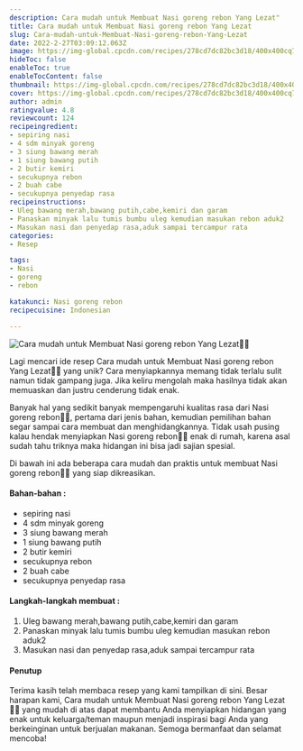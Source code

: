 ```yaml
---
description: Cara mudah untuk Membuat Nasi goreng rebon Yang Lezat"
title: Cara mudah untuk Membuat Nasi goreng rebon Yang Lezat
slug: Cara-mudah-untuk-Membuat-Nasi-goreng-rebon-Yang-Lezat
date: 2022-2-27T03:09:12.063Z
image: https://img-global.cpcdn.com/recipes/278cd7dc82bc3d18/400x400cq70/photo.jpg
hideToc: false
enableToc: true
enableTocContent: false
thumbnail: https://img-global.cpcdn.com/recipes/278cd7dc82bc3d18/400x400cq70/photo.jpg
cover: https://img-global.cpcdn.com/recipes/278cd7dc82bc3d18/400x400cq70/photo.jpg
author: admin
ratingvalue: 4.8
reviewcount: 124
recipeingredient:
- sepiring nasi
- 4 sdm minyak goreng
- 3 siung bawang merah
- 1 siung bawang putih
- 2 butir kemiri
- secukupnya rebon
- 2 buah cabe
- secukupnya penyedap rasa
recipeinstructions:
- Uleg bawang merah,bawang putih,cabe,kemiri dan garam
- Panaskan minyak lalu tumis bumbu uleg kemudian masukan rebon aduk2
- Masukan nasi dan penyedap rasa,aduk sampai tercampur rata
categories:
- Resep

tags:
- Nasi
- goreng
- rebon

katakunci: Nasi goreng rebon
recipecuisine: Indonesian

---
```


![Cara mudah untuk Membuat Nasi goreng rebon Yang Lezat👩‍🍳](https://img-global.cpcdn.com/recipes/278cd7dc82bc3d18/400x400cq70/photo.jpg)

Lagi mencari ide resep Cara mudah untuk Membuat Nasi goreng rebon Yang Lezat👩‍🍳 yang unik? Cara menyiapkannya memang tidak terlalu sulit namun tidak gampang juga. Jika keliru mengolah maka hasilnya tidak akan memuaskan dan justru cenderung tidak enak.

Banyak hal yang sedikit banyak mempengaruhi kualitas rasa dari Nasi goreng rebon👩‍🍳, pertama dari jenis bahan, kemudian pemilihan bahan segar sampai cara membuat dan menghidangkannya. Tidak usah pusing kalau hendak menyiapkan Nasi goreng rebon👩‍🍳 enak di rumah, karena asal sudah tahu triknya maka hidangan ini bisa jadi sajian spesial.

Di bawah ini ada beberapa cara mudah dan praktis untuk membuat Nasi goreng rebon👩‍🍳 yang siap dikreasikan.

<!--inarticleads1-->

#### Bahan-bahan :

- sepiring nasi
- 4 sdm minyak goreng
- 3 siung bawang merah
- 1 siung bawang putih
- 2 butir kemiri
- secukupnya rebon
- 2 buah cabe
- secukupnya penyedap rasa

<!--inarticleads2-->

#### Langkah-langkah membuat :

1. Uleg bawang merah,bawang putih,cabe,kemiri dan garam
1. Panaskan minyak lalu tumis bumbu uleg kemudian masukan rebon aduk2
1. Masukan nasi dan penyedap rasa,aduk sampai tercampur rata

#### Penutup

Terima kasih telah membaca resep yang kami tampilkan di sini. Besar harapan kami, Cara mudah untuk Membuat Nasi goreng rebon Yang Lezat👩‍🍳 yang mudah di atas dapat membantu Anda menyiapkan hidangan yang enak untuk keluarga/teman maupun menjadi inspirasi bagi Anda yang berkeinginan untuk berjualan makanan. Semoga bermanfaat dan selamat mencoba!